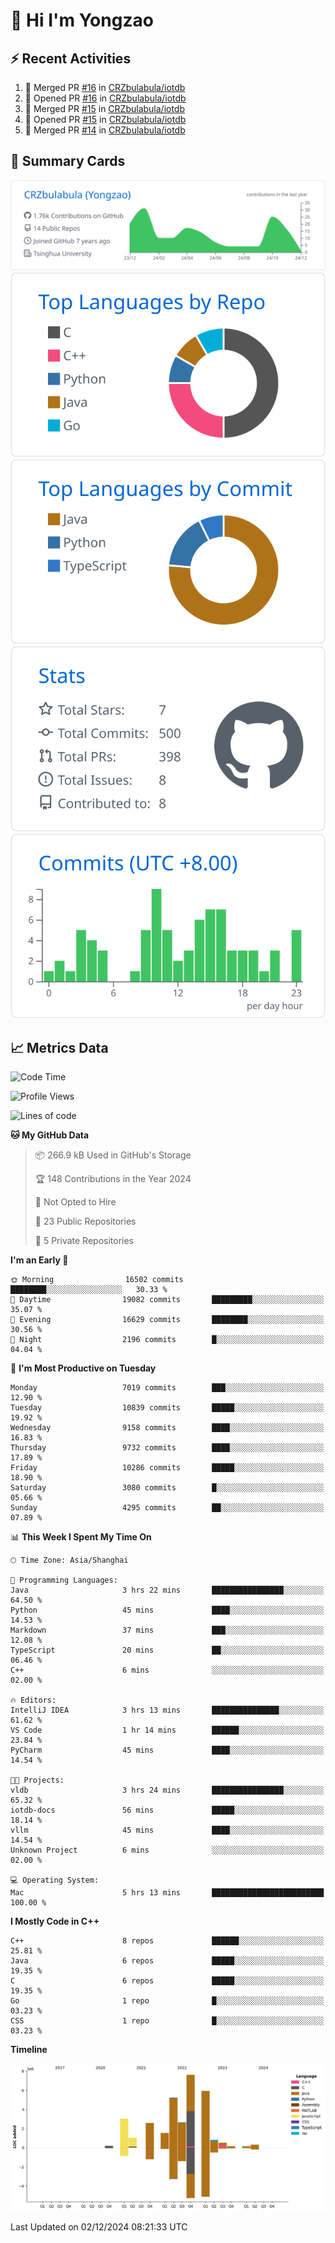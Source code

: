 # 👋 Hi I'm Yongzao

## ⚡ Recent Activities
<!--START_SECTION:activity-->
1. 🎉 Merged PR [#16](https://github.com/CRZbulabula/iotdb/pull/16) in [CRZbulabula/iotdb](https://github.com/CRZbulabula/iotdb)
2. 💪 Opened PR [#16](https://github.com/CRZbulabula/iotdb/pull/16) in [CRZbulabula/iotdb](https://github.com/CRZbulabula/iotdb)
3. 🎉 Merged PR [#15](https://github.com/CRZbulabula/iotdb/pull/15) in [CRZbulabula/iotdb](https://github.com/CRZbulabula/iotdb)
4. 💪 Opened PR [#15](https://github.com/CRZbulabula/iotdb/pull/15) in [CRZbulabula/iotdb](https://github.com/CRZbulabula/iotdb)
5. 🎉 Merged PR [#14](https://github.com/CRZbulabula/iotdb/pull/14) in [CRZbulabula/iotdb](https://github.com/CRZbulabula/iotdb)
<!--END_SECTION:activity-->

## 🎑 Summary Cards

[![](https://raw.githubusercontent.com/CRZbulabula/CRZbulabula/main/profile-summary-card-output/github/0-profile-details.svg)](https://github.com/vn7n24fzkq/github-profile-summary-cards)
[![](https://raw.githubusercontent.com/CRZbulabula/CRZbulabula/main/profile-summary-card-output/github/1-repos-per-language.svg)](https://github.com/vn7n24fzkq/github-profile-summary-cards) [![](https://raw.githubusercontent.com/CRZbulabula/CRZbulabula/main/profile-summary-card-output/github/2-most-commit-language.svg)](https://github.com/vn7n24fzkq/github-profile-summary-cards)
[![](https://raw.githubusercontent.com/CRZbulabula/CRZbulabula/main/profile-summary-card-output/github/3-stats.svg)](https://github.com/vn7n24fzkq/github-profile-summary-cards) [![](https://raw.githubusercontent.com/CRZbulabula/CRZbulabula/main/profile-summary-card-output/github/4-productive-time.svg)](https://github.com/vn7n24fzkq/github-profile-summary-cards)

## 📈 Metrics Data

<!--START_SECTION:waka-->
![Code Time](http://img.shields.io/badge/Code%20Time-729%20hrs%2038%20mins-blue)

![Profile Views](http://img.shields.io/badge/Profile%20Views-0-blue)

![Lines of code](https://img.shields.io/badge/From%20Hello%20World%20I%27ve%20Written-31.6%20million%20lines%20of%20code-blue)

**🐱 My GitHub Data** 

> 📦 266.9 kB Used in GitHub's Storage 
 > 
> 🏆 148 Contributions in the Year 2024
 > 
> 🚫 Not Opted to Hire
 > 
> 📜 23 Public Repositories 
 > 
> 🔑 5 Private Repositories 
 > 
**I'm an Early 🐤** 

```text
🌞 Morning                16502 commits       ████████░░░░░░░░░░░░░░░░░   30.33 % 
🌆 Daytime                19082 commits       █████████░░░░░░░░░░░░░░░░   35.07 % 
🌃 Evening                16629 commits       ████████░░░░░░░░░░░░░░░░░   30.56 % 
🌙 Night                  2196 commits        █░░░░░░░░░░░░░░░░░░░░░░░░   04.04 % 
```
📅 **I'm Most Productive on Tuesday** 

```text
Monday                   7019 commits        ███░░░░░░░░░░░░░░░░░░░░░░   12.90 % 
Tuesday                  10839 commits       █████░░░░░░░░░░░░░░░░░░░░   19.92 % 
Wednesday                9158 commits        ████░░░░░░░░░░░░░░░░░░░░░   16.83 % 
Thursday                 9732 commits        ████░░░░░░░░░░░░░░░░░░░░░   17.89 % 
Friday                   10286 commits       █████░░░░░░░░░░░░░░░░░░░░   18.90 % 
Saturday                 3080 commits        █░░░░░░░░░░░░░░░░░░░░░░░░   05.66 % 
Sunday                   4295 commits        ██░░░░░░░░░░░░░░░░░░░░░░░   07.89 % 
```


📊 **This Week I Spent My Time On** 

```text
🕑︎ Time Zone: Asia/Shanghai

💬 Programming Languages: 
Java                     3 hrs 22 mins       ████████████████░░░░░░░░░   64.50 % 
Python                   45 mins             ████░░░░░░░░░░░░░░░░░░░░░   14.53 % 
Markdown                 37 mins             ███░░░░░░░░░░░░░░░░░░░░░░   12.08 % 
TypeScript               20 mins             ██░░░░░░░░░░░░░░░░░░░░░░░   06.46 % 
C++                      6 mins              ░░░░░░░░░░░░░░░░░░░░░░░░░   02.00 % 

🔥 Editors: 
IntelliJ IDEA            3 hrs 13 mins       ███████████████░░░░░░░░░░   61.62 % 
VS Code                  1 hr 14 mins        ██████░░░░░░░░░░░░░░░░░░░   23.84 % 
PyCharm                  45 mins             ████░░░░░░░░░░░░░░░░░░░░░   14.54 % 

🐱‍💻 Projects: 
vldb                     3 hrs 24 mins       ████████████████░░░░░░░░░   65.32 % 
iotdb-docs               56 mins             █████░░░░░░░░░░░░░░░░░░░░   18.14 % 
vllm                     45 mins             ████░░░░░░░░░░░░░░░░░░░░░   14.54 % 
Unknown Project          6 mins              ░░░░░░░░░░░░░░░░░░░░░░░░░   02.00 % 

💻 Operating System: 
Mac                      5 hrs 13 mins       █████████████████████████   100.00 % 
```

**I Mostly Code in C++** 

```text
C++                      8 repos             ██████░░░░░░░░░░░░░░░░░░░   25.81 % 
Java                     6 repos             █████░░░░░░░░░░░░░░░░░░░░   19.35 % 
C                        6 repos             █████░░░░░░░░░░░░░░░░░░░░   19.35 % 
Go                       1 repo              █░░░░░░░░░░░░░░░░░░░░░░░░   03.23 % 
CSS                      1 repo              █░░░░░░░░░░░░░░░░░░░░░░░░   03.23 % 
```



**Timeline**

![Lines of Code chart](https://raw.githubusercontent.com/CRZbulabula/CRZbulabula/main/assets/bar_graph.png)


 Last Updated on 02/12/2024 08:21:33 UTC
<!--END_SECTION:waka-->

